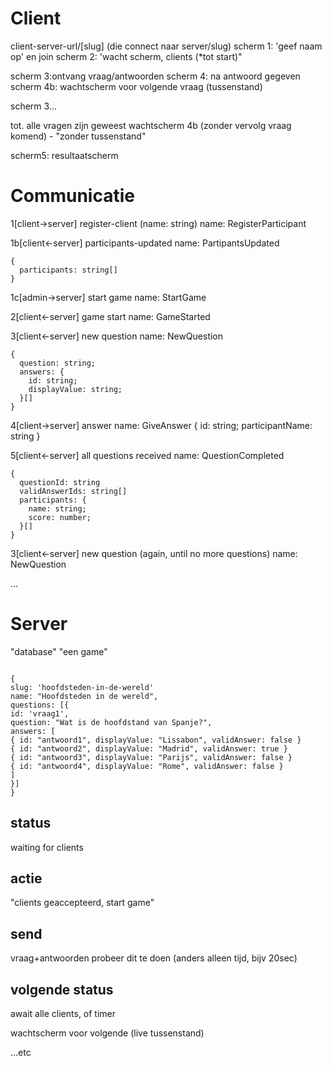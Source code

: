 # Client

client-server-url/[slug] (die connect naar server/slug)
scherm 1: 'geef naam op' en join
scherm 2: 'wacht scherm, clients (\*tot start)"

scherm 3:ontvang vraag/antwoorden
scherm 4: na antwoord gegeven
scherm 4b: wachtscherm voor volgende vraag (tussenstand)

scherm 3...

tot. alle vragen zijn geweest
wachtscherm 4b (zonder vervolg vraag komend) - "zonder tussenstand"

scherm5: resultaatscherm

# Communicatie

1[client->server] register-client (name: string)
name: RegisterParticipant

1b[client<-server] participants-updated
name: PartipantsUpdated

```
{
  participants: string[]
}
```

1c[admin->server] start game
name: StartGame

2[client<-server] game start
name: GameStarted

3[client<-server] new question
name: NewQuestion

```
{
  question: string;
  answers: {
    id: string;
    displayValue: string;
  }[]
}
```

4[client->server] answer
name: GiveAnswer
{ id: string; participantName: string }

5[client<-server] all questions received
name: QuestionCompleted

```
{
  questionId: string
  validAnswerIds: string[]
  participants: {
    name: string;
    score: number;
  }[]
}
```

3[client<-server] new question (again, until no more questions)
name: NewQuestion

...

# Server

"database"
"een game"

```

{
slug: 'hoofdsteden-in-de-wereld'
name: "Hoofdsteden in de wereld",
questions: [{
id: 'vraag1',
question: "Wat is de hoofdstand van Spanje?",
answers: [
{ id: "antwoord1", displayValue: "Lissabon", validAnswer: false }
{ id: "antwoord2", displayValue: "Madrid", validAnswer: true }
{ id: "antwoord3", displayValue: "Parijs", validAnswer: false }
{ id: "antwoord4", displayValue: "Rome", validAnswer: false }
]
}]
}

```

## status

waiting for clients

## actie

"clients geaccepteerd, start game"

## send

vraag+antwoorden
probeer dit te doen (anders alleen tijd, bijv 20sec)

## volgende status

await alle clients, of timer

wachtscherm voor volgende (live tussenstand)

...etc

```

```
